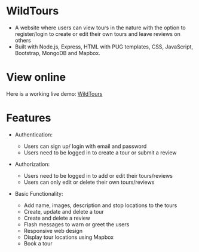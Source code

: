 # WildTours

* A website where users can view tours in the nature with the option to register/login to create or edit their own tours and leave reviews on others
* Built with Node.js, Express, HTML with PUG templates, CSS, JavaScript, Bootstrap, MongoDB and Mapbox.

# View online

Here is a working live demo: [WildTours](https://wildtours.herokuapp.com/)

# Features

* Authentication:

  * Users can sign up/ login with email and password
  * Users need to be logged in to create a tour or submit a review
  
  
* Authorization:

  * Users need to be logged in to add or edit their tours/reviews
  * Users can only edit or delete their own tours/reviews
  

* Basic Functionality:
 
  * Add name, images, description and stop locations to the tours
  * Create, update and delete a tour
  * Create and delete a review
  * Flash messages to warn or greet the users
  * Responsive web design
  * Display tour locations using Mapbox
  * Book a tour
